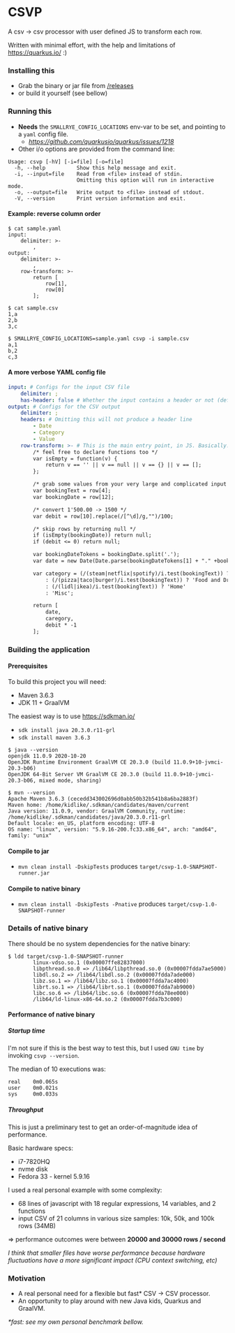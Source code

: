 # CSVP

A csv -> csv processor with user defined JS to transform each row.

Written with minimal effort, with the help and limitations of https://quarkus.io/ :)

### Installing this
- Grab the binary or jar file from [/releases](https://github.com/Kidlike/csvp/releases/)
- or build it yourself (see bellow)

### Running this

- **Needs** the `SMALLRYE_CONFIG_LOCATIONS` env-var to be set, and pointing to a `yaml` config file.
  - _https://github.com/quarkusio/quarkus/issues/1218_
- Other i/o options are provided from the command line:

```
Usage: csvp [-hV] [-i=file] [-o=file]
  -h, --help          Show this help message and exit.
  -i, --input=file    Read from <file> instead of stdin.
                      Omitting this option will run in interactive mode.
  -o, --output=file   Write output to <file> instead of stdout.
  -V, --version       Print version information and exit.
```

#### Example: reverse column order
```
$ cat sample.yaml
input:
    delimiter: >-
        ,
output:
    delimiter: >-
        ,
    row-transform: >-
        return [
            row[1],
            row[0]
        ];

$ cat sample.csv
1,a
2,b
3,c

$ SMALLRYE_CONFIG_LOCATIONS=sample.yaml csvp -i sample.csv
a,1
b,2
c,3
```

#### A more verbose YAML config file

```yaml
input: # Configs for the input CSV file
    delimiter: ;
    has-header: false # Whether the input contains a header or not (defaults to true)
output: # Configs for the CSV output
    delimiter: ;
    headers: # Omitting this will not produce a header line
        - Date
        - Category
        - Value
    row-transform: >- # This is the main entry point, in JS. Basically: function map(row) { ... return []; }
        /* feel free to declare functions too */
        var isEmpty = function(v) {
            return v == '' || v == null || v == {} || v == [];
        };

        /* grab some values from your very large and complicated input CSV */
        var bookingText = row[4];
        var bookingDate = row[12];

        /* convert 1'500.00 -> 1500 */
        var debit = row[10].replace(/[^\d]/g,"")/100;

        /* skip rows by returning null */
        if (isEmpty(bookingDate)) return null;
        if (debit <= 0) return null;

        var bookingDateTokens = bookingDate.split('.');
        var date = new Date(Date.parse(bookingDateTokens[1] + "." +bookingDateTokens[0] + "." +bookingDateTokens[2])).toISOString();

        var category = (/(steam|netflix|spotify)/i.test(bookingText)) ? 'Entertainment'
            : (/(pizza|taco|burger)/i.test(bookingText)) ? 'Food and Drinks'
            : (/(lidl|ikea)/i.test(bookingText)) ? 'Home'
            : 'Misc';

        return [
            date,
            caregory,
            debit * -1
        ];
```

### Building the application

#### Prerequisites

To build this project you will need:

- Maven 3.6.3
- JDK 11 + GraalVM

The easiest way is to use https://sdkman.io/
- `sdk install java 20.3.0.r11-grl`
- `sdk install maven 3.6.3`

```
$ java --version
openjdk 11.0.9 2020-10-20
OpenJDK Runtime Environment GraalVM CE 20.3.0 (build 11.0.9+10-jvmci-20.3-b06)
OpenJDK 64-Bit Server VM GraalVM CE 20.3.0 (build 11.0.9+10-jvmci-20.3-b06, mixed mode, sharing)

$ mvn --version
Apache Maven 3.6.3 (cecedd343002696d0abb50b32b541b8a6ba2883f)
Maven home: /home/kidlike/.sdkman/candidates/maven/current
Java version: 11.0.9, vendor: GraalVM Community, runtime: /home/kidlike/.sdkman/candidates/java/20.3.0.r11-grl
Default locale: en_US, platform encoding: UTF-8
OS name: "linux", version: "5.9.16-200.fc33.x86_64", arch: "amd64", family: "unix"
```

#### Compile to jar

- `mvn clean install -DskipTests` produces `target/csvp-1.0-SNAPSHOT-runner.jar`

#### Compile to native binary

- `mvn clean install -DskipTests -Pnative` produces `target/csvp-1.0-SNAPSHOT-runner`

### Details of native binary

There should be no system dependencies for the native binary:
```
$ ldd target/csvp-1.0-SNAPSHOT-runner
        linux-vdso.so.1 (0x00007ffe82837000)
        libpthread.so.0 => /lib64/libpthread.so.0 (0x00007fdda7ae5000)
        libdl.so.2 => /lib64/libdl.so.2 (0x00007fdda7ade000)
        libz.so.1 => /lib64/libz.so.1 (0x00007fdda7ac4000)
        librt.so.1 => /lib64/librt.so.1 (0x00007fdda7ab9000)
        libc.so.6 => /lib64/libc.so.6 (0x00007fdda78ee000)
        /lib64/ld-linux-x86-64.so.2 (0x00007fdda7b3c000)
```

#### Performance of native binary

##### Startup time
I'm not sure if this is the best way to test this, but I used `GNU time` by invoking `csvp --version`.

The median of 10 executions was:
```
real    0m0.065s
user    0m0.021s
sys     0m0.033s
```

##### Throughput
This is just a preliminary test to get an order-of-magnitude idea of performance.

Basic hardware specs:
- i7-7820HQ
- nvme disk
- Fedora 33 - kernel 5.9.16

I used a real personal example with some complexity:
- 68 lines of javascript with 18 regular expressions, 14 variables, and 2 functions
- input CSV of 21 columns in various size samples: 10k, 50k, and 100k rows (34MB)

=> performance outcomes were between **20000 and 30000 rows / second**

_I think that smaller files have worse performance because hardware fluctuations have a more significant impact (CPU context switching, etc)_


### Motivation

- A real personal need for a flexible but fast* CSV -> CSV processor.
- An opportunity to play around with new Java kids, Quarkus and GraalVM.

_\*fast: see my own personal benchmark bellow._
